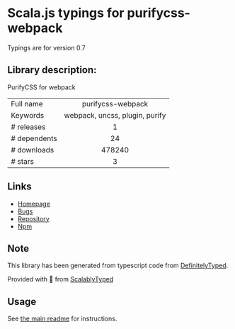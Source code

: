 
# Scala.js typings for purifycss-webpack

Typings are for version 0.7

## Library description:
PurifyCSS for webpack

|                    |                 |
| ------------------ | :-------------: |
| Full name          | purifycss-webpack |
| Keywords           | webpack, uncss, plugin, purify |
| # releases         | 1 |
| # dependents       | 24 |
| # downloads        | 478240 |
| # stars            | 3 |

## Links
- [Homepage](https://github.com/webpack-contrib/purifycss-webpack)
- [Bugs](https://github.com/webpack-contrib/purifycss-webpack/issues)
- [Repository](https://github.com/webpack-contrib/purifycss-webpack)
- [Npm](https://www.npmjs.com/package/purifycss-webpack)
    


## Note
This library has been generated from typescript code from [DefinitelyTyped](https://definitelytyped.org).

Provided with :purple_heart: from [ScalablyTyped](https://github.com/oyvindberg/ScalablyTyped)

## Usage
See [the main readme](../../readme.md) for instructions.


